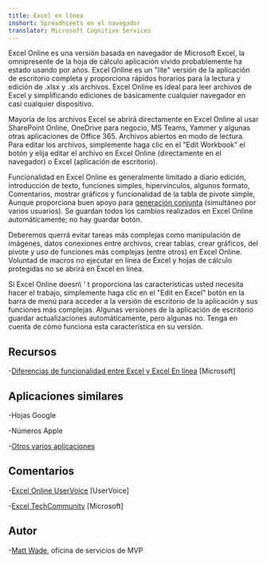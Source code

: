 ```yaml
---
title: Excel en línea
inshort: Spreadhseets en el navegador
translator: Microsoft Cognitive Services
---
```


Excel Online es una versión basada en navegador de Microsoft Excel, la
omnipresente de la hoja de cálculo aplicación vivido probablemente ha estado usando por años. Excel
Online es un \"lite\" versión de la aplicación de escritorio completa y
proporciona rápidos horarios para la lectura y edición de .xlsx y .xls
archivos. Excel Online es ideal para leer archivos de Excel y simplificando
ediciones de básicamente cualquier navegador en casi cualquier dispositivo.

Mayoría de los archivos Excel se abrirá directamente en Excel Online al usar
SharePoint Online, OneDrive para negocio, MS Teams, Yammer y algunas
otras aplicaciones de Office 365. Archivos abiertos en modo de lectura. Para editar los archivos,
simplemente haga clic en el \"Edit Workbook\" el botón y elija editar el archivo en
Excel Online (directamente en el navegador) o Excel (aplicación de escritorio).

Funcionalidad en Excel Online es generalmente limitado a diario
edición, introducción de texto, funciones simples, hipervínculos, algunos formato,
Comentarios, mostrar gráficos y funcionalidad de la tabla de pivote simple,
Aunque proporciona buen apoyo para
[generación conjunta](http://icsh.pt/CoAuthoring) (simultáneo por
varios usuarios). Se guardan todos los cambios realizados en Excel Online
automáticamente; no hay guardar botón.

Deberemos querrá evitar tareas más complejas como manipulación de imágenes, datos
conexiones entre archivos, crear tablas, crear gráficos, del pivote y
uso de funciones más complejas (entre otros) en Excel Online. Voluntad de macros
no ejecutar en línea de Excel y hojas de cálculo protegidas no se abrirá en
Excel en línea.

Si Excel Online doesn\ ' t proporciona las características usted necesita hacer el trabajo,
simplemente haga clic en el \"Edit en Excel\" botón en la barra de menú para acceder a la
versión de escritorio de la aplicación y sus funciones más complejas. Algunas versiones
de la aplicación de escritorio guardar actualizaciones automáticamente, pero algunas no. Tenga en cuenta
de cómo funciona esta característica en su versión.

Recursos
---------

-[Diferencias de funcionalidad entre Excel y Excel
    En línea](https://support.office.com/en-us/article/Differences-between-using-a-workbook-in-the-browser-and-in-Excel-F0DC28ED-B85D-4E1D-BE6D-5878005DB3B6)
    \[Microsoft\]

Aplicaciones similares
--------------------

-Hojas Google

-Números Apple

-[Otros varios
    aplicaciones](https://en.wikipedia.org/wiki/List_of_spreadsheet_software#Online_spreadsheets)

Comentarios
---------

-[Excel Online UserVoice](https://excel.uservoice.com/forums/274580-excel-online)
    \[UserVoice\]

-[Excel TechCommunity](https://techcommunity.microsoft.com/t5/Word/ct-p/Word)
    \[Microsoft\]

Autor
---------

-[Matt Wade](https://www.linkedin.com/in/thatmattwade/), oficina de servicios de MVP


